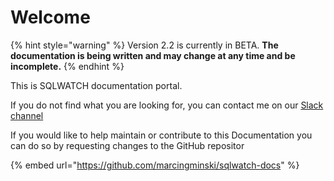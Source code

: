 # Welcome

{% hint style="warning" %}
Version 2.2 is currently in BETA. **The documentation is being written and may change at any time and be incomplete.**
{% endhint %}

This is SQLWATCH documentation portal. 

If you do not find what you are looking for, you can contact me on our [Slack channel](https://sqlcommunity.slack.com/messages/CCCETQBFZ)

If you would like to help maintain or contribute to this Documentation you can do so by requesting changes to the GitHub repositor

{% embed url="https://github.com/marcingminski/sqlwatch-docs" %}

 

